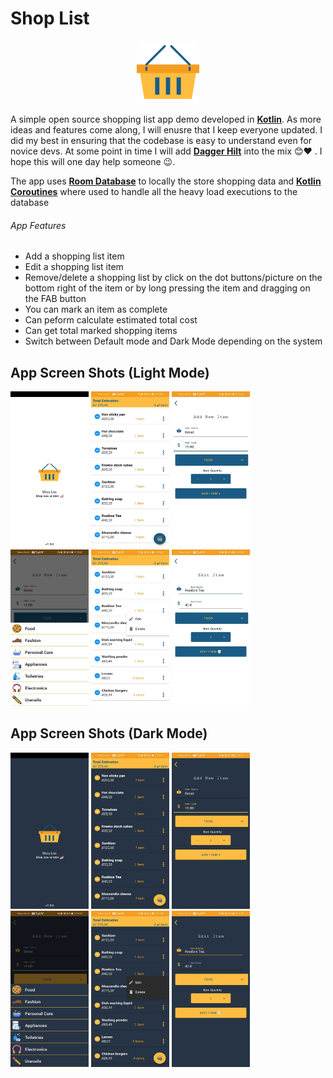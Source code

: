 # Shop List

<p align="center">
  <img src="https://github.com/MicahSphelele/ShopList/blob/master/screenshots/logo.png" width="100" height="100">
</p>

A simple open source shopping list app demo developed in [**Kotlin**](https://kotlinlang.org/). As more ideas and features come along, I will enusre that I keep everyone updated. I did my best in ensuring that the codebase is easy to understand even for novice devs. At some point in time I will add [**Dagger Hilt**](https://dagger.dev/hilt/) into the mix 😊❤ . I hope this will one day help someone 😉.

The app uses [**Room Database**](https://developer.android.com/training/data-storage/room) to locally the store shopping data and [**Kotlin Coroutines**](https://kotlinlang.org/docs/reference/coroutines-overview.html) where used to handle all the heavy load executions to the database

###### App Features
- Add a shopping list item
- Edit a shopping list item
- Remove/delete a shopping list by click on the dot buttons/picture on the bottom right of the item or by long pressing the item and dragging on the FAB button
- You can mark an item as complete 
- Can peform calculate estimated total cost 
- Can get total marked shopping items
- Switch between Default mode and Dark Mode depending on the system

## App Screen Shots (Light Mode)

<div>
 <img src="https://github.com/MicahSphelele/ShopList/blob/master/screenshots/default_mode/screen_1.jpg" width="125" height="250"/>
<img src="https://github.com/MicahSphelele/ShopList/blob/master/screenshots/default_mode/screen_2.jpg" width="125" height="250"/>
<img src="https://github.com/MicahSphelele/ShopList/blob/master/screenshots/default_mode/screen_3.jpg" width="125" height="250"/>
<img src="https://github.com/MicahSphelele/ShopList/blob/master/screenshots/default_mode/screen_4.jpg" width="125" height="250"/>
<img src="https://github.com/MicahSphelele/ShopList/blob/master/screenshots/default_mode/screen_5.jpg" width="125" height="250"/>
<img src="https://github.com/MicahSphelele/ShopList/blob/master/screenshots/default_mode/screen_6.jpg" width="125" height="250"/>
</div>


## App Screen Shots (Dark Mode)

<div>
 <img src="https://github.com/MicahSphelele/ShopList/blob/master/screenshots/dark_mode/screen_1.jpg" width="125" height="250"/>
<img src="https://github.com/MicahSphelele/ShopList/blob/master/screenshots/dark_mode/screen_2.jpg" width="125" height="250"/>
<img src="https://github.com/MicahSphelele/ShopList/blob/master/screenshots/dark_mode/screen_3.jpg" width="125" height="250"/>
<img src="https://github.com/MicahSphelele/ShopList/blob/master/screenshots/dark_mode/screen_4.jpg" width="125" height="250"/>
<img src="https://github.com/MicahSphelele/ShopList/blob/master/screenshots/dark_mode/screen_5.jpg" width="125" height="250"/>
<img src="https://github.com/MicahSphelele/ShopList/blob/master/screenshots/dark_mode/screen_6.jpg" width="125" height="250"/>
</div>

